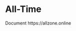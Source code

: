 <html>
<body>
  <h1>All-Time</h1>
  <alltime bot<br>
  Document https://allzone.online
</body>
</html>

